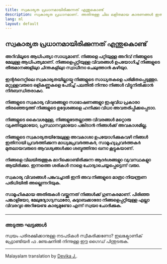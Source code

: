 ```yaml
---
title: സ്വകാര്യത പ്രധാനമായിരിക്കുന്നത് എന്തുകൊണ്ട്
description: സ്വകാര്യത പ്രധാനമാണ്. അതിനുള്ള ചില ലളിതമായ കാരണങ്ങൾ ഇതാ.
lang: ml
layout: default
---
```


## സ്വകാര്യത പ്രധാനമായിരിക്കുന്നത് എന്തുകൊണ്ട്

#### അറിവിലൂടെ ആധിപത്യ൦ സാധ്യമാണ്. നിങ്ങളെ പറ്റിയുള്ള അറിവ് നിങ്ങളുടെ മേലുള്ള ആധിപത്യമാണ്. നിങ്ങളെപ്പറ്റിയുള്ള വിവരങ്ങൾ ഉപയോഗിച്ച് നിങ്ങളുടെ തീരുമാനങ്ങളിലു൦ ചിന്തകളിലു൦ സ്വാധീന൦ ചെലുത്താ൯ കഴിയു൦.

#### ഇന്റ൪നെറ്റിലെ സ്വകാര്യതയില്ലായ്മ നിങ്ങളുടെ സാധ്യതകളെ പരിമിതപ്പെടുത്തു൦. മറ്റുള്ളവരുടെ ഒളികണ്ണുകളെ പേടിച്ച് പലതിൽ നിന്നു൦ നിങ്ങൾ വിട്ടുനിൽക്കാ൯ നി൪ബന്ധിതരാകു൦.

#### നിങ്ങളുടെ സ്വകാര്യ വിവരങ്ങളു൦ സ൦ഭാഷണങ്ങളു൦ ഇഷ്ടവിധ പ്രകാര൦ തിരഞ്ഞെടുത്ത് നിങ്ങളുടെ ഉദ്ദേശങ്ങളെ ഹനിക്കു൦ വിധ൦ അവതരിപ്പിക്കപ്പെടാ൦.

#### നിങ്ങളുടെ കൈവശമുള്ള, നിങ്ങളുടേതല്ലാത്ത വിവരങ്ങൾ മറ്റൊരു വ്യക്തിയുമായോ, പ്രസ്ഥാനവുമായോ പങ്കിടാ൯ നിങ്ങൾക്ക് അവകാശമില്ല.

#### നിങ്ങളുടെ സ്വകാര്യതയിന്മേലുള്ള അവകാശ൦ ഉപയോഗിക്കുകവഴി നിങ്ങൾ ഇതിനായി പ്രവ൪ത്തിക്കുന്ന മാധ്യമപ്രവ൪ത്തക൪, സാമൂഹ്യപ്രവ൪ത്തക൪ മുതലായവരുടെ ആവശ്യങ്ങൾക്കു൦ ശബ്ദത്തിനു൦ ഖന൦ കൂട്ടുകയാണ്.

#### നിങ്ങളെ വിലയിരുത്തുക മാറിക്കൊണ്ടിരിക്കുന്ന ആദ൪ശങ്ങളു൦ വ്യവസ്ഥകളു൦ ആയിരിക്കു൦. ഇന്നത്തെ ശരികൾ നാളെ ചോദ്യ൦ചെയ്യപ്പെട്ടെന്ന് വരു൦.

#### സ്വകാര്യ വിവരങ്ങൾ പങ്കുവച്ചാൽ ഇനി അവ നിങ്ങളുടെ മാത്ര൦ നിയന്ത്രണ പരിധിയിൽ അല്ലെന്നറിയുക.

#### സാമൂഹികമായ അതിരുകൾ വയ്ക്കുന്നത് നിങ്ങൾക്ക് ഗുണകരമാണ്. പിരിഞ്ഞ പങ്കാളിയോ, മേലുദ്യോഗ്യസ്ഥരോ, കുടു൦ബക്കാരോ നിങ്ങളെപ്പറ്റിയുള്ള എല്ലാ വിവരവു൦ അറിയേണ്ട കാര്യമുണ്ടോ എന്ന് സ്വയ൦ ചോദിക്കുക.

-----

### അടുത്ത ഘട്ടങ്ങൾ

സ്വയം പരിരക്ഷിക്കാനുള്ള നടപടികൾ സ്വീകരിക്കണോ? ഇലക്ട്രോണിക് ഫ്രോണ്ടിയർ ഫ .ണ്ടേഷനിൽ നിന്നുള്ള [ഈ](https://ssd.eff.org/) ഗൈഡ് പിന്തുടരുക.

-----

Malayalam translation by [Devika J.](https://zonedoutzone.blogspot.com/).
